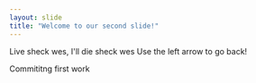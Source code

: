 ```yaml
---
layout: slide
title: "Welcome to our second slide!"
---
```

Live sheck wes, I'll die sheck wes
Use the left arrow to go back!

Commititng first work
